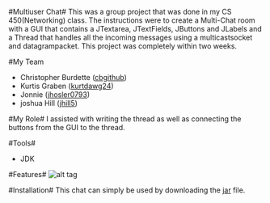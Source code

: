 #Multiuser Chat#
This was a group project that was done in my CS 450(Networking) class. The instructions were to create a Multi-Chat room with a GUI that contains a JTextarea, JTextFields, JButtons and JLabels and a Thread that handles all the incoming messages using a multicastsocket and datagrampacket. This project was completely within two weeks.

#My Team
 <ul>
    <li>Christopher Burdette (<a href="http://github.com/cbgithub">cbgithub</a>)</li>
    <li>Kurtis Graben (<a href="http://github.com/kurtdawg24">kurtdawg24</a>)</li>
    <li>Jonnie (<a href="https://github.com/jhosler0793">jhosler0793</a>)</li>
    <li>joshua Hill (<a href="https://github.com/jhill5">jhill5</a>)</li>
  </ul>

#My Role#
I assisted with writing the thread as well as connecting the buttons from the GUI to the thread.

#Tools#
<ul>
<li> JDK </li>
 </ul>

#Features#
![alt tag](https://cloud.githubusercontent.com/assets/8529024/11330866/302932f6-9178-11e5-8e98-919e4a91a2b2.png) 

#Installation#
This chat can simply be used by downloading the <a href="https://github.com/cbgithub/Multiuser-Chat/blob/master/MultiCastDemo1.jar?raw=true">jar</a> file.
